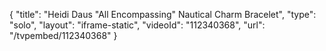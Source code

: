 {
    "title": "Heidi Daus \"All Encompassing\" Nautical Charm Bracelet",
    "type": "solo",
    "layout": "iframe-static",
    "videoId": "112340368",
    "url": "\/tvpembed\/112340368"
}